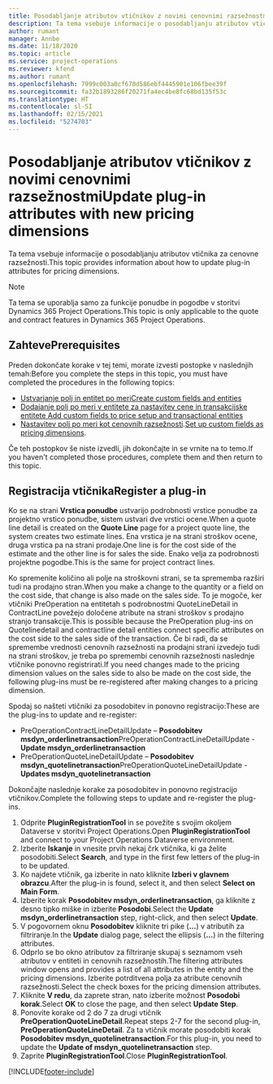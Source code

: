 ```yaml
---
title: Posodabljanje atributov vtičnikov z novimi cenovnimi razsežnostmi
description: Ta tema vsebuje informacije o posodabljanju atributov vtičnika za cenovne razsežnosti.
author: rumant
manager: Annbe
ms.date: 11/18/2020
ms.topic: article
ms.service: project-operations
ms.reviewer: kfend
ms.author: rumant
ms.openlocfilehash: 7999c003a0cf670d586ebf4445901e106fbee39f
ms.sourcegitcommit: fa32b1893286f20271fa4ec4be8fc68bd135f53c
ms.translationtype: HT
ms.contentlocale: sl-SI
ms.lasthandoff: 02/15/2021
ms.locfileid: "5274703"
---
```

# <a name="update-plug-in-attributes-with-new-pricing-dimensions"></a><span data-ttu-id="b5469-103">Posodabljanje atributov vtičnikov z novimi cenovnimi razsežnostmi</span><span class="sxs-lookup"><span data-stu-id="b5469-103">Update plug-in attributes with new pricing dimensions</span></span>

<span data-ttu-id="b5469-104">Ta tema vsebuje informacije o posodabljanju atributov vtičnika za cenovne razsežnosti.</span><span class="sxs-lookup"><span data-stu-id="b5469-104">This topic provides information about how to update plug-in attributes for pricing dimensions.</span></span>

> [!NOTE]
> <span data-ttu-id="b5469-105">Ta tema se uporablja samo za funkcije ponudbe in pogodbe v storitvi Dynamics 365 Project Operations.</span><span class="sxs-lookup"><span data-stu-id="b5469-105">This topic is only applicable to the quote and contract features in Dynamics 365 Project Operations.</span></span>

## <a name="prerequisites"></a><span data-ttu-id="b5469-106">Zahteve</span><span class="sxs-lookup"><span data-stu-id="b5469-106">Prerequisites</span></span>
<span data-ttu-id="b5469-107">Preden dokončate korake v tej temi, morate izvesti postopke v naslednjih temah:</span><span class="sxs-lookup"><span data-stu-id="b5469-107">Before you complete the steps in this topic, you must have completed the procedures in the following topics:</span></span>

  - [<span data-ttu-id="b5469-108">Ustvarjanje polj in entitet po meri</span><span class="sxs-lookup"><span data-stu-id="b5469-108">Create custom fields and entities</span></span>](create-custom-fields-entities-pricing-dimensions.md) 
  - [<span data-ttu-id="b5469-109">Dodajanje polj po meri v entitete za nastavitev cene in transakcijske entitete </span><span class="sxs-lookup"><span data-stu-id="b5469-109">Add custom fields to price setup and transactional entities</span></span>](add-custom-fields-price-setup-transactional-entities.md)
  - <span data-ttu-id="b5469-110">[Nastavitev polj po meri kot cenovnih razsežnosti](set-up-custom-fields-pricing-dimensions.md).</span><span class="sxs-lookup"><span data-stu-id="b5469-110">[Set up custom fields as pricing dimensions](set-up-custom-fields-pricing-dimensions.md).</span></span> 
  
<span data-ttu-id="b5469-111">Če teh postopkov še niste izvedli, jih dokončajte in se vrnite na to temo.</span><span class="sxs-lookup"><span data-stu-id="b5469-111">If you haven't completed those procedures, complete them and then return to this topic.</span></span>

## <a name="register-a-plug-in"></a><span data-ttu-id="b5469-112">Registracija vtičnika</span><span class="sxs-lookup"><span data-stu-id="b5469-112">Register a plug-in</span></span>
<span data-ttu-id="b5469-113">Ko se na strani **Vrstica ponudbe** ustvarijo podrobnosti vrstice ponudbe za projektno vrstico ponudbe, sistem ustvari dve vrstici ocene.</span><span class="sxs-lookup"><span data-stu-id="b5469-113">When a quote line detail is created on the **Quote Line** page for a project quote line, the system creates two estimate lines.</span></span> <span data-ttu-id="b5469-114">Ena vrstica je na strani stroškov ocene, druga vrstica pa na strani prodaje.</span><span class="sxs-lookup"><span data-stu-id="b5469-114">One line is for the cost side of the estimate and the other line is for sales the side.</span></span> <span data-ttu-id="b5469-115">Enako velja za podrobnosti projektne pogodbe.</span><span class="sxs-lookup"><span data-stu-id="b5469-115">This is the same  for project contract lines.</span></span>

<span data-ttu-id="b5469-116">Ko spremenite količino ali polje na stroškovni strani, se ta sprememba razširi tudi na prodajno stran.</span><span class="sxs-lookup"><span data-stu-id="b5469-116">When you make a change to the quantity or a field on the cost side, that change is also made on the sales side.</span></span> <span data-ttu-id="b5469-117">To je mogoče, ker vtičniki PreOperation na entitetah s podrobnostmi QuoteLineDetail in ContractLine povežejo določene atribute na strani stroškov s prodajno stranjo transakcije.</span><span class="sxs-lookup"><span data-stu-id="b5469-117">This is possible because the PreOperation plug-ins on Quotelinedetail and contractline detail entities connect specific attributes on the cost side to the sales side of the transaction.</span></span> <span data-ttu-id="b5469-118">Če bi radi, da se spremembe vrednosti cenovnih razsežnosti na prodajni strani izvedejo tudi na strani stroškov, je treba po spremembi cenovnih razsežnosti naslednje vtičnike ponovno registrirati.</span><span class="sxs-lookup"><span data-stu-id="b5469-118">If you need changes made to the pricing dimension values on the sales side to also be made on the cost side, the following plug-ins must be re-registered after making changes to a pricing dimension.</span></span>

<span data-ttu-id="b5469-119">Spodaj so našteti vtičniki za posodobitev in ponovno registracijo:</span><span class="sxs-lookup"><span data-stu-id="b5469-119">These are the plug-ins to update and re-register:</span></span>

- <span data-ttu-id="b5469-120">PreOperationContractLineDetailUpdate – **Posodobitev msdyn_orderlinetransaction**</span><span class="sxs-lookup"><span data-stu-id="b5469-120">PreOperationContractLineDetailUpdate - **Update msdyn_orderlinetransaction**</span></span>
- <span data-ttu-id="b5469-121">PreOperationQuoteLineDetailUpdate – **Posodobitev msdyn_quotelinetransaction**</span><span class="sxs-lookup"><span data-stu-id="b5469-121">PreOperationQuoteLineDetailUpdate - **Updates msdyn_quotelinetransaction**</span></span>

<span data-ttu-id="b5469-122">Dokončajte naslednje korake za posodobitev in ponovno registracijo vtičnikov.</span><span class="sxs-lookup"><span data-stu-id="b5469-122">Complete the following steps to update and re-register the plug-ins.</span></span>

1. <span data-ttu-id="b5469-123">Odprite **PluginRegistrationTool** in se povežite s svojim okoljem Dataverse v storitvi Project Operations.</span><span class="sxs-lookup"><span data-stu-id="b5469-123">Open **PluginRegistrationTool** and connect to your Project Operations Dataverse environment.</span></span>
2. <span data-ttu-id="b5469-124">Izberite **Iskanje** in vnesite prvih nekaj črk vtičnika, ki ga želite posodobiti.</span><span class="sxs-lookup"><span data-stu-id="b5469-124">Select **Search**, and type in the first few letters of the plug-in to be updated.</span></span>
3. <span data-ttu-id="b5469-125">Ko najdete vtičnik, ga izberite in nato kliknite **Izberi v glavnem obrazcu**.</span><span class="sxs-lookup"><span data-stu-id="b5469-125">After the plug-in is found, select it, and then select **Select on Main Form**.</span></span>
4. <span data-ttu-id="b5469-126">Izberite korak **Posodobitev msdyn_orderlinetransaction**, ga kliknite z desno tipko miške in izberite **Posodobi**.</span><span class="sxs-lookup"><span data-stu-id="b5469-126">Select the **Update msdyn_orderlinetransaction** step, right-click, and then select **Update**.</span></span>
5. <span data-ttu-id="b5469-127">V pogovornem oknu **Posodobitev** kliknite tri pike (**...**) v atributih za filtriranje.</span><span class="sxs-lookup"><span data-stu-id="b5469-127">In the **Update** dialog page, select the ellipsis (**...**) in the filtering attributes.</span></span>
6. <span data-ttu-id="b5469-128">Odprlo se bo okno atributov za filtriranje skupaj s seznamom vseh atributov v entiteti in cenovnih razsežnostih.</span><span class="sxs-lookup"><span data-stu-id="b5469-128">The filtering attributes window opens and provides a list of all attributes in the entity and the pricing dimensions.</span></span> <span data-ttu-id="b5469-129">Izberite potrditvena polja za atribute cenovnih razsežnosti.</span><span class="sxs-lookup"><span data-stu-id="b5469-129">Select the check boxes for the pricing dimension attributes.</span></span>
7. <span data-ttu-id="b5469-130">Kliknite **V redu**, da zaprete stran, nato izberite možnost **Posodobi korak**.</span><span class="sxs-lookup"><span data-stu-id="b5469-130">Select **OK** to close the page, and then select **Update Step**.</span></span>
8. <span data-ttu-id="b5469-131">Ponovite korake od 2 do 7 za drugi vtičnik **PreOperationQuoteLineDetail**.</span><span class="sxs-lookup"><span data-stu-id="b5469-131">Repeat steps 2-7 for the second plug-in, **PreOperationQuoteLineDetail**.</span></span> <span data-ttu-id="b5469-132">Za ta vtičnik morate posodobiti korak **Posodobitev msdyn_quotelinetransaction**.</span><span class="sxs-lookup"><span data-stu-id="b5469-132">For this plug-in, you need to update the **Update of msdyn_quotelinetransaction** step.</span></span>
9. <span data-ttu-id="b5469-133">Zaprite **PluginRegistrationTool**.</span><span class="sxs-lookup"><span data-stu-id="b5469-133">Close **PluginRegistrationTool**.</span></span>


[!INCLUDE[footer-include](../includes/footer-banner.md)]